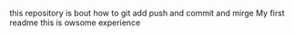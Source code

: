 this repository is bout how to git add push and commit and mirge 
My first readme
this is owsome experience 
